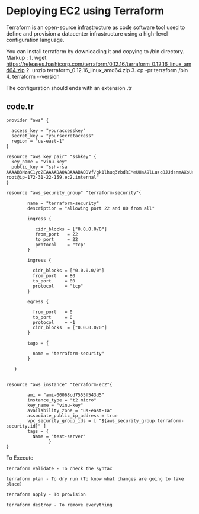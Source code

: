 # Deploying EC2 using Terraform

 Terraform is an open-source infrastructure as code software tool used to define and provision a datacenter infrastructure using a high-level configuration language.

 You can install terraform by downloading it and copying to /bin directory.
 Markup : 1. wget https://releases.hashicorp.com/terraform/0.12.16/terraform_0.12.16_linux_amd64.zip
          2. unzip  terraform_0.12.16_linux_amd64.zip
          3. cp -pr terraform /bin
          4. terraform --version

 The configuration should ends with an extension .tr



## **code.tr**
```
provider "aws" {

  access_key = "youraccesskey"
  secret_key = "yoursecretaccess"
  region = "us-east-1"
}

resource "aws_key_pair" "sshkey" {
  key_name = "vinu-key"
  public_key = "ssh-rsa AAAAB3NzaC1yc2EAAAADAQABAAABAQDVf/gk1lhuq3YbdREMeUHaA9lLu+c8JJdsnmAXoUaTqX/dBAm0KOdkb7cMcnv8WNrMh9r9ePOlWw9NqWos9yjM2lt5IN2ZudcbnXZnQG1K6nmCkvcItvNm62BTRTpUntDEWnatilJHILsLJmv19ujieKUQtpQWJwkQ/lDvj4IiMOwowHaQbWCBp9yTxv58G6yA38wJZNsRLfduwrQeXW+z3pyCGSUQWR99C1aQyJu2JLLe89nOhOx25covcouBunOFamhxHuyMwISj+ETGeWQCxx/5upOdQHC5jSnCxeVcBRwWq/NVNYOJTWtzUuDmOoG0986BGB3SHVGyUnIQhiel root@ip-172-31-22-159.ec2.internal"
}

resource "aws_security_group" "terraform-security"{

        name = "terraform-security"
        description = "allowing port 22 and 80 from all"

        ingress {

           cidr_blocks = ["0.0.0.0/0"]
           from_port   = 22
           to_port     = 22
           protocol    = "tcp"
        }

        ingress {

          cidr_blocks = ["0.0.0.0/0"]
          from_port   = 80
          to_port     = 80
          protocol    = "tcp"
        }

        egress {

          from_port   = 0
          to_port     = 0
          protocol    = -1
          cidr_blocks  = ["0.0.0.0/0"]
        }

        tags = {

          name = "terraform-security"
        }

   }


resource "aws_instance" "terraform-ec2"{

        ami = "ami-00068cd7555f543d5"
        instance_type = "t2.micro"
        key_name = "vinu-key"
        availability_zone = "us-east-1a"
        associate_public_ip_address = true
        vpc_security_group_ids = [ "${aws_security_group.terraform-security.id}" ]
        tags = {
          Name = "test-server"
                }
}

````

To Execute
```
terraform validate - To check the syntax

terraform plan - To dry run (To know what changes are going to take place)

terraform apply - To provision 

terraform destroy - To remove everything
```


